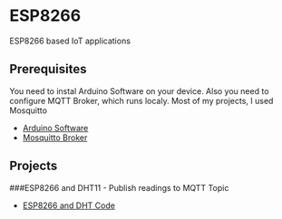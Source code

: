 # ESP8266
ESP8266 based IoT applications 

## Prerequisites

You need to instal Arduino Software on your device.
Also you need to configure MQTT Broker, which runs localy. Most of my projects, I used Mosquitto

* [Arduino Software](https://www.arduino.cc/) 
* [Mosquitto Broker](https://mosquitto.org/)

## Projects

###ESP8266 and DHT11 - Publish readings to MQTT Topic
* [ESP8266 and DHT Code](https://github.com/ibrahimcahit/ESP8266/blob/master/EPS8266_and_DHT11_MQTT.ino)
